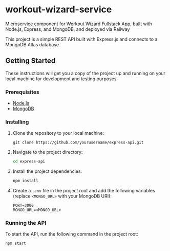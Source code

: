 # workout-wizard-service
Microservice component for Workout Wizard Fullstack App, built with Node.js, Express, and MongoDB, and deployed via Railway

This project is a simple REST API built with Express.js and connects to a MongoDB Atlas database.

## Getting Started

These instructions will get you a copy of the project up and running on your local machine for development and testing purposes.

### Prerequisites

- [Node.js](https://nodejs.org/)
- [MongoDB](https://www.mongodb.com/)

### Installing

1. Clone the repository to your local machine:
   
    ```
    git clone https://github.com/yourusername/express-api.git
    ```

2. Navigate to the project directory:

    ```bash
    cd express-api
    ```

3. Install the project dependencies:

    ```bash
    npm install
    ```

4. Create a `.env` file in the project root and add the following variables (replace `<MONGO_URL>` with your MongoDB URI):

    ```
    PORT=3000
    MONGO_URL=<MONGO_URL>
    ```

### Running the API

To start the API, run the following command in the project root:

```
npm start
```

